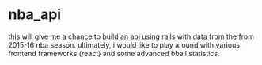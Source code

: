 # nba_api
this will give me a chance to build an api using rails with data from the from 2015-16 nba season. ultimately, i would like to play around with various frontend frameworks (react) and some advanced bball statistics.
